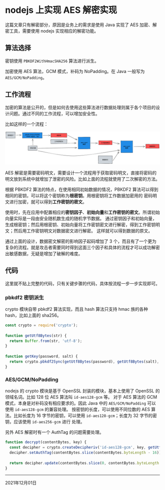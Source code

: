 # nodejs 上实现 AES 解密实现

这篇文章只有解密部分，原因是业务上的需求是使用 Java 实现了 AES 加密、解密工具，需要使用 nodejs 实现相应的解密功能。

## 算法选择

密钥使用 `PBKDF2WithHmacSHA256` 算法进行派生。

加密使用 AES 算法，GCM 模式，补码为 NoPadding。在 Java 一般写为 `AES/GCM/NoPadding`。

## 工作流程

加密的算法是公开的，但是如何去使用这些算法进行数据处理则属于各个项目的设计问题。通过不同的工作流程，可以增加安全性。

比如这样的一个流程：

![AES 解密流程](docs/202112/images/aes-decrypt-workflow.svg)

AES 解密是需要密码明文，需要设计一个流程用于获取密码明文，直接将密码的明文放到系统中就增加了泄密的风险。比如上面的流程就使用了二次解密的方法。

根据 PBKDF2 算法的特点，在使用相同初始数据的情况，PBKDF2 算法可以得到相同的密钥，可以将这个密钥称为**根密钥**。用根密钥将工作数据加密用的
密码明文进行加密，就可以得到**工作密钥的密文**。

使用时，先在应用中配置相应的**密钥因子**、**初始向量**和**工作密钥的密文**。所谓初始向量实际是一段由安全随机数生成的随机字节数据。
通过密钥因子和初始向量，生成根密钥；然后用根密钥、初始向量将工作密钥密文进行解密，得到工作密钥明文；然后用工作密钥明文对数据密文进行解密。
这样就可以得到数据的原文。

通过上面的设计，数据密文解密的影响因子起码增加了 3 个，而且有了一个更为复杂的流程。就是攻击者需要同时得到这面三个因子和具体的流程才可以成功解密
出敏感数据，无疑是增加了破解的难度。

## 代码

这里就不贴上完整的代码，只有关键步骤的代码，具体按流程一步一步实现即可。

### pbkdf2 密钥派生

crypto 模块自带 pbkdf2 算法实现，而且 hash 算法只支持 hmac 族的各种 hash，比如上面的 sha256。

```js
const crypto = require('crypto');

function getUtf8Bytes(str) {
  return Buffer.from(str, 'utf-8');
}

function getKey(password, salt) {
  return crypto.pbkdf2Sync(getUtf8Bytes(password), getUtf8Bytes(salt), 10000, KEY_LEN_IN_BYTES, 'sha256');
}
```

### AES/GCM/NoPadding

nodejs 的 crypto 模块是基于 OpenSSL 封装的模块，基本上使用了 OpenSSL 的领域名词。比如 128 位 AES 算法叫 `id-aes128-gcm` 等。
对于 AES 算法的 GCM 模式，本身是对补码没有相应要求的。因此 Java 中的 `AES/GCM/NoPadding` 可以使用 `id-aes128-gcm` 的兼容处理。
按密钥的长度，可以使用不同位数的 AES 算法。比如长度为 16 字节的密钥，可以使用 `id-aes128-gcm`；长度为 32 字节的密钥，应该使用 `id-aes256-gcm` 进行
处理。

另外 AES 解密时有一个 AuthTag 的问题需要处理。

```js
function decrypt(contentBytes, key) {
  const decipher = crypto.createDecipheriv('id-aes128-gcm', key, getUtf8Bytes(iv));
  decipher.setAuthTag(contentBytes.slice(contentBytes.byteLength - 16));

  return decipher.update(contentBytes.slice(0, contentBytes.byteLength - 16), null, 'utf-8') + decipher.final('utf-8');
}
```

---

2021年12月01日
